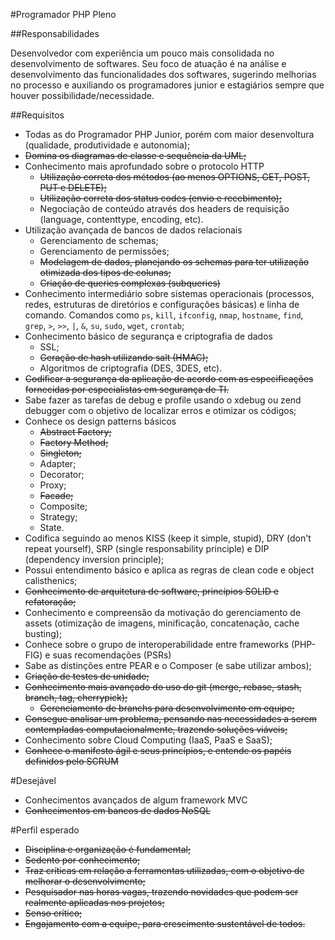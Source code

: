 #Programador PHP Pleno

##Responsabilidades

Desenvolvedor com experiência um pouco mais consolidada no desenvolvimento de softwares. Seu foco de atuação é na análise e desenvolvimento das funcionalidades dos softwares, sugerindo melhorias no processo e auxiliando os programadores junior e estagiários sempre que houver possibilidade/necessidade.

##Requisitos

- Todas as do Programador PHP Junior, porém com maior desenvoltura (qualidade, produtividade e autonomia);
- ~~Domina os diagramas de classe e sequência da UML;~~
- Conhecimento mais aprofundado sobre o protocolo HTTP
	- ~~Utilização correta dos métodos (ao menos OPTIONS, GET, POST, PUT e DELETE);~~
	- ~~Utilização correta dos status codes (envio e recebimento);~~
	- Negociação de conteúdo através dos headers de requisição (language,
content­type, encoding, etc). 
- Utilização avançada de bancos de dados relacionais
	- Gerenciamento de schemas;
	- Gerenciamento de permissões;
	- ~~Modelagem de dados, planejando os schemas para ter utilização otimizada dos tipos de colunas;~~
	- ~~Criação de queries complexas (subqueries)~~
- Conhecimento intermediário sobre sistemas operacionais (processos, redes, estruturas de diretórios e configurações básicas) e linha de comando. Comandos como `ps`, `kill`, `ifconfig`, `nmap`, `hostname`, `find`, `grep`, `>`, `>>`, `|`, `&`, `su`, `sudo`, `wget`, `crontab`;
- Conhecimento básico de segurança e criptografia de dados
	- SSL;
	- ~~Geração de hash utilizando salt (HMAC);~~
	- Algoritmos de criptografia (DES, 3DES, etc).
- ~~Codificar a segurança da aplicação de acordo com as especificações fornecidas por especialistas em segurança de TI.~~
- Sabe fazer as tarefas de debug e profile usando o xdebug ou zend debugger com o objetivo de localizar erros e otimizar os códigos;
- Conhece os design patterns básicos
	- ~~Abstract Factory;~~
	- ~~Factory Method;~~
	- ~~Singleton;~~
	- Adapter;
	- Decorator;
	- Proxy;
	- ~~Facade;~~
	- Composite;
	- Strategy;
	- State.
- Codifica seguindo ao menos KISS (keep it simple, stupid), DRY (don't repeat yourself),
SRP (single responsability principle) e DIP (dependency inversion principle);
- Possui entendimento básico e aplica as regras de clean code e object calisthenics;
- ~~Conhecimento de arquitetura de software, princípios SOLID e refatoração;~~
- Conhecimento e compreensão da motivação do gerenciamento de assets (otimização de imagens, minificação, concatenação, cache busting);
- Conhece sobre o grupo de interoperabilidade entre frameworks (PHP-FIG)
e suas recomendações (PSRs)
- Sabe as distinções entre PEAR e o Composer (e sabe utilizar ambos);
- ~~Criação de testes de unidade;~~
- ~~Conhecimento mais avançado do uso do git (merge, rebase, stash, branch, tag,
cherry­pick);~~
	- ~~Gerenciamento de branchs para desenvolvimento em equipe;~~
- ~~Consegue analisar um problema, pensando nas necessidades a serem contempladas
computacionalmente, trazendo soluções viáveis;~~
- Conhecimento sobre Cloud Computing (IaaS, PaaS e SaaS);
- ~~Conhece o manifesto ágil e seus princípios, e entende os papéis definidos pelo SCRUM~~


#Desejável

- Conhecimentos avançados de algum framework MVC
- ~~Conhecimentos em bancos de dados NoSQL~~

#Perfil esperado

- ~~Disciplina e organização é fundamental;~~
- ~~Sedento por conhecimento;~~
- ~~Traz críticas em relação a ferramentas utilizadas, com o objetivo de melhorar o
desenvolvimento;~~
- ~~Pesquisador nas horas vagas, trazendo novidades que podem ser realmente aplicadas nos projetos;~~
- ~~Senso crítico;~~
- ~~Engajamento com a equipe, para crescimento sustentável de todos.~~

